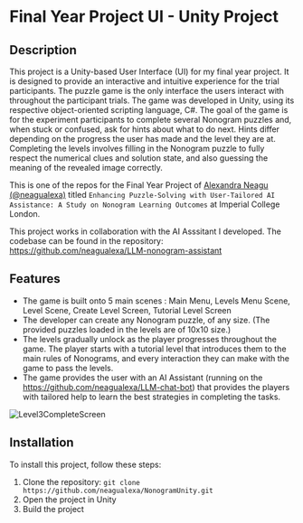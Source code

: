 # Final Year Project UI - Unity Project

## Description

This project is a Unity-based User Interface (UI) for my final year project. It is designed to provide an interactive and intuitive experience for the trial participants. The puzzle game is the only interface the users interact with throughout the participant trials. The game was developed in Unity, using its respective object-oriented scripting language, C#. The goal of the game is for the experiment participants to complete several Nonogram puzzles and, when stuck or confused, ask for hints about what to do next. Hints differ depending on the progress the user has made and the level they are at.
Completing the levels involves filling in the Nonogram puzzle to fully respect the numerical clues and solution state, and also guessing the meaning of the revealed image correctly.

This is one of the repos for the Final Year Project of [Alexandra Neagu (@neagualexa)](https://github.com/neagualexa) titled `Enhancing Puzzle-Solving with User-Tailored AI Assistance: A Study on Nonogram Learning Outcomes` at Imperial College London.

This project works in collaboration with the AI Asssitant I developed. The codebase can be found in the repository: https://github.com/neagualexa/LLM-nonogram-assistant

## Features

- The game is built onto 5 main scenes : Main Menu, Levels Menu Scene, Level Scene, Create Level Screen, Tutorial Level Screen 
- The developer can create any Nonogram puzzle, of any size. (The provided puzzles loaded in the levels are of 10x10 size.)
- The levels gradually unlock as the player progresses throughout the game. The player starts with a tutorial level that introduces them to the main rules of Nonograms, and every interaction they can make with the game to pass the levels.
- The game provides the user with an AI Assistant (running on the https://github.com/neagualexa/LLM-chat-bot) that provides the players with tailored help to learn the best strategies in completing the tasks.

![Level3CompleteScreen](https://github.com/neagualexa/NonogramUnity/assets/33195033/52e02311-fa97-443c-8cd3-8d8fdbda450b)


## Installation

To install this project, follow these steps:

1. Clone the repository: `git clone https://github.com/neagualexa/NonogramUnity.git`
2. Open the project in Unity
3. Build the project
